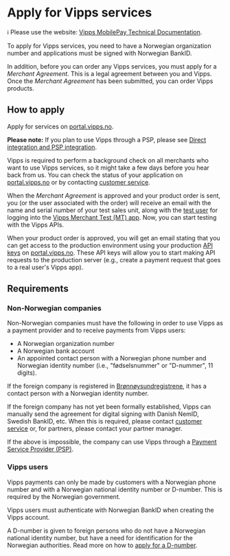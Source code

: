<!-- START_METADATA
---
title: Apply for a Vipps service
sidebar_position: 2
pagination_next: null
pagination_prev: null
---
END_METADATA -->

# Apply for Vipps services

<!-- START_COMMENT -->
ℹ️ Please use the website:
[Vipps MobilePay Technical Documentation](https://developer.vippsmobilepay.com/docs/vipps-developers/apply_for_services/).
<!-- END_COMMENT -->

To apply for Vipps services, you need to have a Norwegian organization number
and applications must be signed with Norwegian BankID.

In addition, before you can order any Vipps services, you must apply for
a _Merchant Agreement_. This is a legal agreement between you and Vipps.
Once the _Merchant Agreement_ has been submitted, you can order Vipps
products.

## How to apply

Apply for services on
[portal.vipps.no](https://portal.vipps.no).

**Please note:** If you plan to use Vipps through a PSP, please see
[Direct integration and PSP integration](./common-topics/direct-vs-psp.md).

Vipps is required to perform a background check on all merchants who want to use Vipps
services, so it might take a few days before you hear back from us.
You can check the status of your application on
[portal.vipps.no](https://portal.vipps.no)
or
by contacting [customer service](https://www.vipps.no/kontakt-oss/).

When the _Merchant Agreement_ is approved and your product order is sent,
you (or the user associated with the order) will receive an email
with the name and serial number of your test sales unit, along with the
[test user](https://developer.vippsmobilepay.com/docs/vipps-developers/test-environment/#test-users)
for logging into the
[Vipps Merchant Test (MT) app](https://developer.vippsmobilepay.com/docs/vipps-developers/test-environment/#vipps-test-apps). 
Now, you can start testing with the Vipps APIs.

When your product order is approved, you will get an email stating that you can
get access to the production environment using your production
[API keys](./common-topics/api-keys.md)
on
[portal.vipps.no](https://portal.vipps.no).
These API keys will allow you to start making API requests to the production server
(e.g., create a payment request that goes to a real user's Vipps app).

## Requirements

### Non-Norwegian companies

Non-Norwegian companies must have the following in order to use Vipps as a payment
provider and to receive payments from Vipps users:

- A Norwegian organization number
- A Norwegian bank account
- An appointed contact person with a Norwegian phone number and Norwegian
  identity number (i.e., "fødselsnummer" or "D-nummer", 11 digits).

If the foreign company is registered in
[Brønnøysundregistrene](https://www.brreg.no/),
it has a contact person with a Norwegian identity number.

If the foreign company has not yet been formally established, Vipps can
manually send the agreement for digital signing with Danish NemID,
Swedish BankID, etc. When this is required, please contact
[customer service](https://vipps.no/kontakt-oss/)
or, for partners, please contact your partner manager.

If the above is impossible, the company can use Vipps through a
[Payment Service Provider (PSP)](https://vipps.no/produkter-og-tjenester/bedrift/ta-betalt-paa-nett/ta-betalt-paa-nett/#kom-i-gang-med-vipps-pa-nett-category-2).

### Vipps users

Vipps payments can only be made by customers with a Norwegian phone number and
with a Norwegian national identity number or D-number.
This is required by the Norwegian government.

Vipps users must authenticate with Norwegian BankID when creating the Vipps account.

A D-number is given to foreign persons who do not have a Norwegian national identity number,
but have a need for identification for the Norwegian authorities.
Read more on how to
[apply for a D-number](https://www.skatteetaten.no/en/person/foreign/norwegian-identification-number/).
